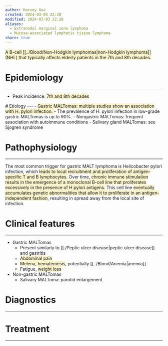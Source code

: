 ```yaml
---
author: Harvey Guo
created: 2024-03-03 22:28
modified: 2024-03-03 22:28
aliases:
  - Extranodal marginal zone lymphoma
  - Mucosa-associated lymphatic tissue lymphoma
share: true
---
```


<span style="background:rgba(240, 200, 0, 0.2)">A B-cell [[../Blood/Non-Hodgkin lymphomas|non-Hodgkin lymphoma]] (NHL) that typically affects elderly patients in the 7th and 8th decades.</span>
# Epidemiology
---
- Peak incidence: <span style="background:rgba(240, 200, 0, 0.2)">7th and 8th decades
</span>
# Etiology
---
- <span style="background:rgba(240, 200, 0, 0.2)">Gastric MALTomas: multiple studies show an association with H. pylori infection. </span>
	- The prevalence of H. pylori infection in low-grade gastric MALTomas is up to 90%.
- Nongastric MALTomas: frequent association with autoimmune conditions
	- Salivary gland MALTomas: see Sjogren syndrome

# Pathophysiology
---
The most common trigger for gastric MALT lymphoma is Helicobacter pylori infection, which <span style="background:rgba(240, 200, 0, 0.2)">leads to local recruitment and proliferation of antigen-specific T and B lymphocytes.</span>  Over time, <span style="background:rgba(240, 200, 0, 0.2)">chronic immune stimulation results in the emergence of a monoclonal B-cell line that proliferates excessively in the presence of H pylori antigens.</span>  This cell line <span style="background:rgba(240, 200, 0, 0.2)">eventually accumulates genetic abnormalities that allow it to proliferate in an antigen-independent fashion</span>, resulting in spread away from the local site of infection.

# Clinical features
---
- Gastric MALTomas
	- Present similarly to [[./Peptic ulcer disease|peptic ulcer disease]] and gastritis
	- <span style="background:rgba(240, 200, 0, 0.2)">Abdominal pain</span>
	- <span style="background:rgba(240, 200, 0, 0.2)">Melena, hematemesis</span>, potentially [[../Blood/Anemia|anemia]]
	- Fatigue, <span style="background:rgba(240, 200, 0, 0.2)">weight loss</span>
- Non-gastric MALTomas
	- Salivary MALToma: parotid enlargement

# Diagnostics
---


# Treatment
---

